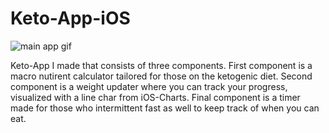 # Keto-App-iOS

![main app gif](https://gfycat.com/AncientMetallicCaecilian)

Keto-App I made that consists of three components. First component is a macro nutirent calculator tailored for those on the ketogenic diet. Second component is a weight updater where you can track your progress, visualized with a line char from iOS-Charts. Final component is a timer made for those who intermittent fast as well to keep track of when you can eat. 
